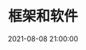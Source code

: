 ---
pageComponent: 
  name: Catalogue
  data: 
    key: 02.框架和软件
    imgUrl: /img/ui.png
    description: 主要包括前端的一些内容，比如JavaScript，html等
title: 框架和软件
date: 2021-08-08 21:00:00
permalink: /software
sidebar: false
article: false
comment: false
editLink: false
---